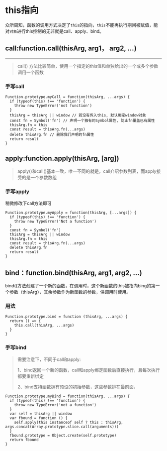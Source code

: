 # this指向
众所周知，函数的调用方式决定了`this`的指向，`this`不能再执行期间被赋值，能对`对象`进行this控制的无非就是call、apply、bind。


## call:function.call(thisArg, arg1， arg2, ...)
---
> call() 方法比较简单，使用一个指定的this值和单独给出的一个或多个参数调用一个函数

### 手写call
```
Function.prototype.myCall = function(thisArg, ...args) {
  if (typeof(this) !== 'function') {
    throw new TypeError('not function')
  }
  thisArg = thisArg || window // 若没有传入this, 默认绑定window对象
  const fn = Symbol('fn') // 声明一个独有的Symbol属性, 防止fn覆盖已有属性
  thisArg.fn = this
  const result = thisArg.fn(...args)
  delete thisArg.fn // 删除我们声明的fn属性
  return result
} 
```

## apply:function.apply(thisArg, [arg])
> apply()和call()基本一致，唯一不同的就是，call介绍参数列表，而apply接受的是一个参数数组

### 手写apply
稍微修改下call方法即可
```
Function.prototype.myApply = function(thisArg, [...args]) {
  if (typeof(this) !== 'function') {
    throw new TypeError('Not a function')
  }
  const fn = Symbol('fn')
  thisArg = thisArg || window
  thisArg.fn = this
  const result = thisArg.fn(...args)
  delete thisArg.fn
  return result
}
```

## bind：function.bind(thisArg, arg1, arg2, ...)
bind()方法创建了一个新的函数，在调用时，这个新函数的this被指向bing的第一个参数（thisArg），其余参数作为新函数的参数，供调用时使用。
### 用法
```
Function.prototype.bind = function (thisArg, ...args) {
  return () => {
    this.call(thisArg, ...args)
  }
}
```
### 手写bind
> 需要注意下，不同于call和apply:
>
>1、bind返回一个新的函数，call和apply绑定函数后直接执行，且每次执行都要重新绑定
>
>2、bind支持函数拥有预设的初始参数，这些参数排在最前面，
```
Function.prototype.myBind = function(thisArg, ...args) {
  if (typeof(this) !== 'function') {
    throw new TypeError('not a function')
  }
  var self = thisArg || window
  var fbound = function () {
    self.apply(this instanceof self ? this : thisArg, args.concat(Array.prototype.slice.call(arguments)))
  }
  fbound.prototype = Object.create(self.prototype)
  return fbound
}
```